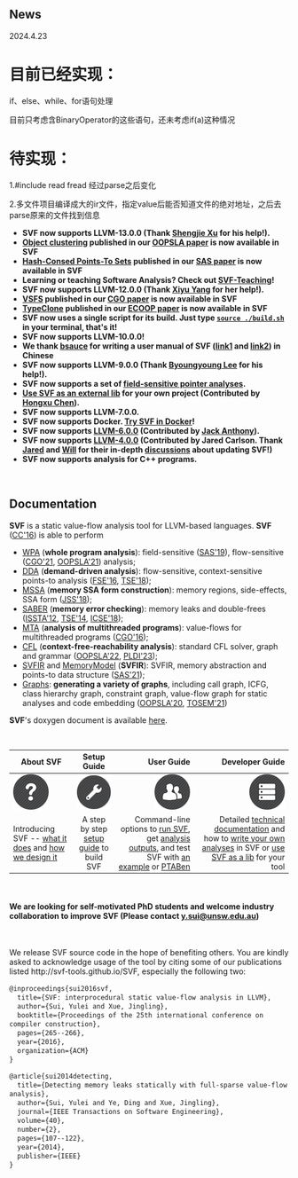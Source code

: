 ## News

2024.4.23
# 目前已经实现： 
if、else、while、for语句处理

目前只考虑含BinaryOperator的这些语句，还未考虑if(a)这种情况
# 待实现： 
1.#include <unistd> read fread  经过parse之后变化

2.多文件项目编译成大的ir文件，指定value后能否知道文件的绝对地址，之后去parse原来的文件找到信息



* <b>SVF now supports LLVM-13.0.0 (Thank [Shengjie Xu](https://github.com/xushengj) for his help!). </b>
* <b>[Object clustering](https://github.com/SVF-tools/SVF/wiki/Object-Clustering) published in our [OOPSLA paper](https://yuleisui.github.io/publications/oopsla21.pdf) is now available in SVF </b>
* <b>[Hash-Consed Points-To Sets](https://github.com/SVF-tools/SVF/wiki/Hash-Consed-Points-To-Sets) published in our [SAS paper](https://yuleisui.github.io/publications/sas21.pdf) is now available in SVF </b>
* <b> Learning or teaching Software Analysis? Check out [SVF-Teaching](https://github.com/SVF-tools/SVF-Teaching)! </b>
* <b>SVF now supports LLVM-12.0.0 (Thank [Xiyu Yang](https://github.com/sherlly/) for her help!). </b>
* <b>[VSFS](https://github.com/SVF-tools/SVF/wiki/VSFS) published in our [CGO paper](https://yuleisui.github.io/publications/cgo21.pdf) is now available in SVF </b>
* <b>[TypeClone](https://github.com/SVF-tools/SVF/wiki/TypeClone) published in our [ECOOP paper](https://yuleisui.github.io/publications/ecoop20.pdf) is now available in SVF </b>
* <b>SVF now uses a single script for its build. Just type [`source ./build.sh`](https://github.com/SVF-tools/SVF/blob/master/build.sh) in your terminal, that's it!</b>
* <b>SVF now supports LLVM-10.0.0! </b>
* <b>We thank [bsauce](https://github.com/bsauce) for writing a user manual of SVF ([link1](https://www.jianshu.com/p/068a08ec749c) and [link2](https://www.jianshu.com/p/777c30d4240e)) in Chinese </b>
* <b>SVF now supports LLVM-9.0.0 (Thank [Byoungyoung Lee](https://github.com/SVF-tools/SVF/issues/142) for his help!). </b>
* <b>SVF now supports a set of [field-sensitive pointer analyses](https://yuleisui.github.io/publications/sas2019a.pdf). </b>
* <b>[Use SVF as an external lib](https://github.com/SVF-tools/SVF-example) for your own project (Contributed by [Hongxu Chen](https://github.com/HongxuChen)). </b>
* <b>SVF now supports LLVM-7.0.0. </b>
* <b>SVF now supports Docker. [Try SVF in Docker](https://github.com/SVF-tools/SVF/wiki/Try-SVF-in-Docker)! </b>
* <b>SVF now supports [LLVM-6.0.0](https://github.com/svf-tools/SVF/pull/38) (Contributed by [Jack Anthony](https://github.com/jackanth)). </b>
* <b>SVF now supports [LLVM-4.0.0](https://github.com/svf-tools/SVF/pull/23) (Contributed by Jared Carlson. Thank [Jared](https://github.com/jcarlson23) and [Will](https://github.com/dtzWill) for their in-depth [discussions](https://github.com/svf-tools/SVF/pull/18) about updating SVF!) </b>
* <b>SVF now supports analysis for C++ programs.</b>
<br />

## Documentation

<b>SVF</b> is a static value-flow analysis tool for LLVM-based languages. <b>SVF</b> ([CC'16](https://yuleisui.github.io/publications/cc16.pdf)) is able to perform
* [WPA](https://github.com/SVF-tools/SVF/tree/master/svf/include/WPA) (<b>whole program analysis</b>): field-sensitive ([SAS'19](https://yuleisui.github.io/publications/sas2019a.pdf)), flow-sensitive ([CGO'21](https://yuleisui.github.io/publications/cgo21.pdf), [OOPSLA'21](https://yuleisui.github.io/publications/oopsla21.pdf)) analysis;
* [DDA](https://github.com/SVF-tools/SVF/tree/master/svf/include/DDA) (<b>demand-driven analysis</b>): flow-sensitive, context-sensitive points-to analysis ([FSE'16](https://yuleisui.github.io/publications/fse16.pdf), [TSE'18](https://yuleisui.github.io/publications/tse18.pdf));
* [MSSA](https://github.com/SVF-tools/SVF/tree/master/svf/include/MSSA) (<b>memory SSA form construction</b>): memory regions, side-effects, SSA form ([JSS'18](https://yuleisui.github.io/publications/jss18.pdf));
* [SABER](https://github.com/SVF-tools/SVF/tree/master/svf/include/SABER) (<b>memory error checking</b>): memory leaks and double-frees ([ISSTA'12](https://yuleisui.github.io/publications/issta12.pdf), [TSE'14](https://yuleisui.github.io/publications/tse14.pdf), [ICSE'18](https://yuleisui.github.io/publications/icse18a.pdf));
* [MTA](https://github.com/SVF-tools/SVF/tree/master/svf/include/MTA) (<b>analysis of multithreaded programs</b>): value-flows for multithreaded programs ([CGO'16](https://yuleisui.github.io/publications/cgo16.pdf));
* [CFL](https://github.com/SVF-tools/SVF/tree/master/svf/include/CFL) (<b>context-free-reachability analysis</b>): standard CFL solver, graph and grammar ([OOPSLA'22](https://yuleisui.github.io/publications/oopsla22.pdf), [PLDI'23](https://yuleisui.github.io/publications/pldi23.pdf));
* [SVFIR](https://github.com/SVF-tools/SVF/tree/master/svf/include/SVFIR) and [MemoryModel](https://github.com/SVF-tools/SVF/tree/master/svf/include/MemoryModel) (<b>SVFIR</b>): SVFIR, memory abstraction and points-to data structure ([SAS'21](https://yuleisui.github.io/publications/sas21.pdf));
* [Graphs](https://github.com/SVF-tools/SVF/tree/master/svf/include/Graphs): <b> generating a variety of graphs</b>, including call graph, ICFG, class hierarchy graph, constraint graph, value-flow graph for static analyses and code embedding ([OOPSLA'20](https://yuleisui.github.io/publications/oopsla20.pdf), [TOSEM'21](https://yuleisui.github.io/publications/tosem21.pdf))

<b>SVF</b>'s doxygen document is available [here](https://svf-tools.github.io/SVF-doxygen/html).

<br />

| About SVF       | Setup  Guide         | User Guide  | Developer Guide  |
| ------------- |:-------------:| -----:|-----:|
| ![About](https://github.com/svf-tools/SVF/blob/master/docs/images/help.png?raw=true)| ![Setup](https://github.com/svf-tools/SVF/blob/master/docs/images/tools.png?raw=true)  | ![User](https://github.com/svf-tools/SVF/blob/master/docs/images/users.png?raw=true)  |  ![Developer](https://github.com/svf-tools/SVF/blob/master/docs/images/database.png?raw=true) 
| Introducing SVF -- [what it does](https://github.com/svf-tools/SVF/wiki/About#what-is-svf) and [how we design it](https://github.com/svf-tools/SVF/wiki/SVF-Design#svf-design)      | A step by step [setup guide](https://github.com/svf-tools/SVF/wiki/Setup-Guide#getting-started) to build SVF | Command-line options to [run SVF](https://github.com/svf-tools/SVF/wiki/User-Guide#quick-start), get [analysis outputs](https://github.com/svf-tools/SVF/wiki/User-Guide#analysis-outputs), and test SVF with [an example](https://github.com/svf-tools/SVF/wiki/Analyze-a-Simple-C-Program) or [PTABen](https://github.com/SVF-tools/PTABen) | Detailed [technical documentation](https://github.com/svf-tools/SVF/wiki/Technical-documentation) and how to [write your own analyses](https://github.com/svf-tools/SVF/wiki/Write-your-own-analysis-in-SVF) in SVF or [use SVF as a lib](https://github.com/SVF-tools/SVF-example) for your tool  |

<br />

#### We are looking for self-motivated PhD students and welcome industry collaboration to improve SVF (Please contact y.sui@unsw.edu.au)

<br />
<p>We release SVF source code in the hope of benefiting others. You are kindly asked to acknowledge usage of the tool by citing some of our publications listed http://svf-tools.github.io/SVF, especially the following two: </p>

```
@inproceedings{sui2016svf,
  title={SVF: interprocedural static value-flow analysis in LLVM},
  author={Sui, Yulei and Xue, Jingling},
  booktitle={Proceedings of the 25th international conference on compiler construction},
  pages={265--266},
  year={2016},
  organization={ACM}
}
```

```
@article{sui2014detecting,
  title={Detecting memory leaks statically with full-sparse value-flow analysis},
  author={Sui, Yulei and Ye, Ding and Xue, Jingling},
  journal={IEEE Transactions on Software Engineering},
  volume={40},
  number={2},
  pages={107--122},
  year={2014},
  publisher={IEEE}
}
```
